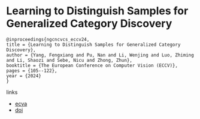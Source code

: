 # Learning to Distinguish Samples for Generalized Category Discovery

```
@inproceedings{ngcncvcs_eccv24,
title = {Learning to Distinguish Samples for Generalized Category Discovery},
author = {Yang, Fengxiang and Pu, Nan and Li, Wenjing and Luo, Zhiming and Li, Shaozi and Sebe, Nicu and Zhong, Zhun},
booktitle = {The European Conference on Computer Vision (ECCV)},
pages = {105--122},
year = {2024}
}
```

links
- [ecva](https://www.ecva.net/papers/eccv_2024/papers_ECCV/html/8177_ECCV_2024_paper.php)
- [doi](https://link.springer.com/chapter/10.1007/978-3-031-73650-6_7)

